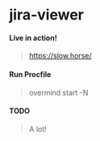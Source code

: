 # jira-viewer

#### Live in action!
> https://slow.horse/

#### Run Procfile
> overmind start -N

#### TODO
> A lot!
